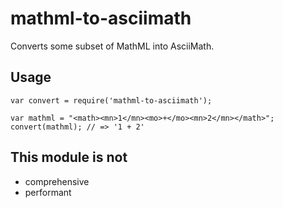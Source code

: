 # mathml-to-asciimath

Converts some subset of MathML into AsciiMath.

## Usage

```
var convert = require('mathml-to-asciimath');

var mathml = "<math><mn>1</mn><mo>+</mo><mn>2</mn></math>";
convert(mathml); // => '1 + 2'
```

## This module is not

- comprehensive
- performant

